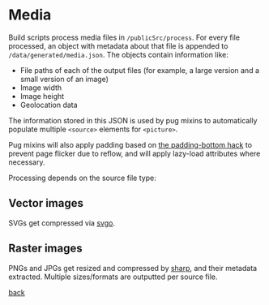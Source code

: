 # Media

Build scripts process media files in `/publicSrc/process`. For every file processed, an object with
metadata about that file is appended to `/data/generated/media.json`. The
objects contain information like:

- File paths of each of the output files (for example, a large version and a small version of an image)
- Image width
- Image height
- Geolocation data

The information stored in this JSON is used by pug mixins to automatically populate multiple `<source>` elements for `<picture>`.

Pug mixins will also apply padding based on [the padding-bottom hack](http://andyshora.com/css-image-container-padding-hack.html) to prevent page flicker due to reflow, and will apply lazy-load attributes where necessary.

Processing depends on the source file type:

## Vector images

SVGs get compressed via [svgo](https://www.npmjs.com/package/svgo).

## Raster images

PNGs and JPGs get resized and compressed by [sharp](https://www.npmjs.com/package/sharp), and their metadata extracted. Multiple sizes/formats are outputted per source file.

[back](../README.md)
